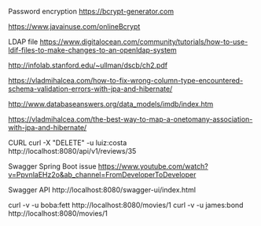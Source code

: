 Password encryption
https://bcrypt-generator.com

https://www.javainuse.com/onlineBcrypt

LDAP file
https://www.digitalocean.com/community/tutorials/how-to-use-ldif-files-to-make-changes-to-an-openldap-system

http://infolab.stanford.edu/~ullman/dscb/ch2.pdf

https://vladmihalcea.com/how-to-fix-wrong-column-type-encountered-schema-validation-errors-with-jpa-and-hibernate/

http://www.databaseanswers.org/data_models/imdb/index.htm

https://vladmihalcea.com/the-best-way-to-map-a-onetomany-association-with-jpa-and-hibernate/


CURL
curl -X "DELETE" -u luiz:costa http://localhost:8080/api/v1/reviews/35

Swagger Spring Boot issue
https://www.youtube.com/watch?v=PpvnlaEHz2o&ab_channel=FromDeveloperToDeveloper

Swagger API
http://localhost:8080/swagger-ui/index.html



curl -v -u boba:fett http://localhost:8080/movies/1
curl -v -u james:bond http://localhost:8080/movies/1
